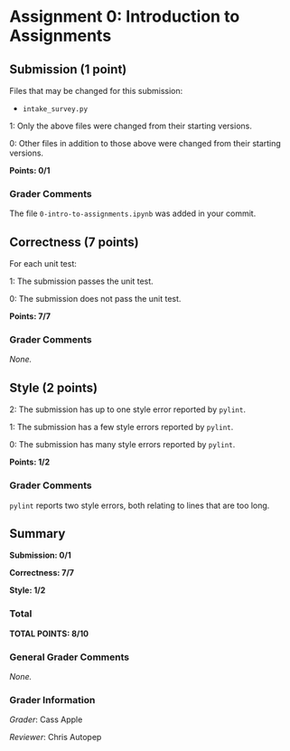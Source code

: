 # Assignment 0: Introduction to Assignments

## Submission (1 point)

Files that may be changed for this submission:

- `intake_survey.py`

1: Only the above files were changed from their starting versions.

0: Other files in addition to those above were changed from their starting
versions.

**Points: 0/1**

### Grader Comments

The file `0-intro-to-assignments.ipynb` was added in your commit.

## Correctness (7 points)

For each unit test:

1: The submission passes the unit test.

0: The submission does not pass the unit test.

**Points: 7/7**

### Grader Comments

_None._

## Style (2 points)

2: The submission has up to one style error reported by `pylint`.

1: The submission has a few style errors reported by `pylint`.

0: The submission has many style errors reported by `pylint`.

**Points: 1/2**

### Grader Comments

`pylint` reports two style errors, both relating to lines that are too long.

## Summary

**Submission: 0/1**

**Correctness: 7/7**

**Style: 1/2**

### Total

**TOTAL POINTS: 8/10**

### General Grader Comments

_None._

### Grader Information

_Grader_: Cass Apple

_Reviewer_: Chris Autopep
